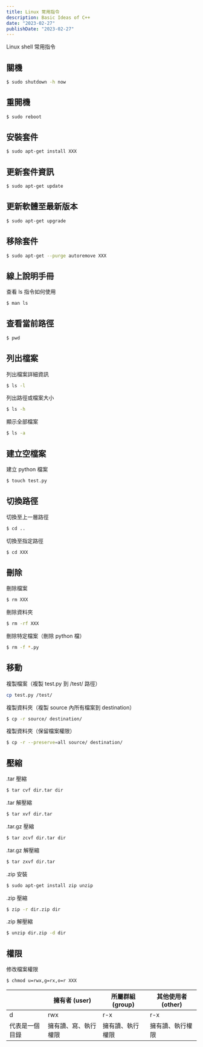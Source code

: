 ```yaml
---
title: Linux 常用指令
description: Basic Ideas of C++
date: "2023-02-27"
publishDate: "2023-02-27"
---
```


Linux shell 常用指令

<!--more-->
## 關機

```bash
$ sudo shutdown -h now
```

## 重開機

```bash
$ sudo reboot
```

## 安裝套件

```bash
$ sudo apt-get install XXX
```

## 更新套件資訊

```bash
$ sudo apt-get update
```

## 更新軟體至最新版本

```bash
$ sudo apt-get upgrade
```

## 移除套件

```bash
$ sudo apt-get --purge autoremove XXX
```

## 線上說明手冊

查看 ls 指令如何使用

```bash
$ man ls
```

## 查看當前路徑

```bash
$ pwd
```

## 列出檔案

列出檔案詳細資訊

```bash
$ ls -l
```

列出路徑或檔案大小

```bash
$ ls -h
```

顯示全部檔案

```bash
$ ls -a
```

## 建立空檔案

建立 python 檔案

```bash
$ touch test.py
```

## 切換路徑

切換至上一層路徑

```bash
$ cd ..
```

切換至指定路徑

```bash
$ cd XXX
```

## 刪除

刪除檔案

```bash
$ rm XXX
```

刪除資料夾

```bash
$ rm -rf XXX
```

刪除特定檔案（刪除 python 檔）

```bash
$ rm -f *.py
```

## 移動

複製檔案（複製 test.py 到 /test/ 路徑）

```bash
cp test.py /test/
```

複製資料夾（複製 source 內所有檔案到 destination）

```bash
$ cp -r source/ destination/
```

複製資料夾（保留檔案權限）

```bash
$ cp -r --preserve=all source/ destination/
```

## 壓縮

.tar 壓縮

```bash
$ tar cvf dir.tar dir
```

.tar 解壓縮

```bash
$ tar xvf dir.tar
```

.tar.gz 壓縮

```bash
$ tar zcvf dir.tar dir
```

.tar.gz 解壓縮

```bash
$ tar zxvf dir.tar
```

.zip 安裝

```bash
$ sudo apt-get install zip unzip
```

.zip 壓縮

```bash
$ zip -r dir.zip dir
```

.zip 解壓縮

```bash
$ unzip dir.zip -d dir
```

## 權限

修改檔案權限

```bash
$ chmod u=rwx,g=rx,o=r XXX
```

|     | 擁有者 (user) | 所屬群組 (group) | 其他使用者 (other) |
| --- | --- | --- | --- |
| d | rwx | r-x | r-x |
| 代表是一個目錄 | 擁有讀、寫、執行權限 | 擁有讀、執行權限 | 擁有讀、執行權限 |